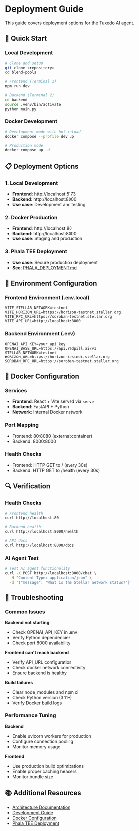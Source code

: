 # Deployment Guide

This guide covers deployment options for the Tuxedo AI agent.

## 🚀 Quick Start

### Local Development
```bash
# Clone and setup
git clone <repository>
cd blend-pools

# Frontend (Terminal 1)
npm run dev

# Backend (Terminal 2)
cd backend
source .venv/bin/activate
python main.py
```

### Docker Development
```bash
# Development mode with hot reload
docker compose --profile dev up

# Production mode
docker compose up -d
```

## 📋 Deployment Options

### 1. Local Development
- **Frontend**: http://localhost:5173
- **Backend**: http://localhost:8000
- **Use case**: Development and testing

### 2. Docker Production
- **Frontend**: http://localhost:80
- **Backend**: http://localhost:8000
- **Use case**: Staging and production

### 3. Phala TEE Deployment
- **Use case**: Secure production deployment
- **See**: [PHALA_DEPLOYMENT.md](./PHALA_DEPLOYMENT.md)

## 🔧 Environment Configuration

### Frontend Environment (.env.local)
```env
VITE_STELLAR_NETWORK=testnet
VITE_HORIZON_URL=https://horizon-testnet.stellar.org
VITE_RPC_URL=https://soroban-testnet.stellar.org
VITE_API_URL=http://localhost:8000
```

### Backend Environment (.env)
```env
OPENAI_API_KEY=your_api_key
OPENAI_BASE_URL=https://api.redpill.ai/v1
STELLAR_NETWORK=testnet
HORIZON_URL=https://horizon-testnet.stellar.org
SOROBAN_RPC_URL=https://soroban-testnet.stellar.org
```

## 🐳 Docker Configuration

### Services
- **Frontend**: React + Vite served via `serve`
- **Backend**: FastAPI + Python
- **Network**: Internal Docker network

### Port Mapping
- Frontend: 80:8080 (external:container)
- Backend: 8000:8000

### Health Checks
- Frontend: HTTP GET to / (every 30s)
- Backend: HTTP GET to /health (every 30s)

## 🔍 Verification

### Health Checks
```bash
# Frontend health
curl http://localhost:80

# Backend health
curl http://localhost:8000/health

# API docs
curl http://localhost:8000/docs
```

### AI Agent Test
```bash
# Test AI agent functionality
curl -X POST http://localhost:8000/chat \
  -H "Content-Type: application/json" \
  -d '{"message": "What is the Stellar network status?"}'
```

## 🚨 Troubleshooting

### Common Issues

**Backend not starting**
- Check OPENAI_API_KEY in .env
- Verify Python dependencies
- Check port 8000 availability

**Frontend can't reach backend**
- Verify API_URL configuration
- Check docker network connectivity
- Ensure backend is healthy

**Build failures**
- Clear node_modules and npm ci
- Check Python version (3.11+)
- Verify Docker build logs

### Performance Tuning

**Backend**
- Enable uvicorn workers for production
- Configure connection pooling
- Monitor memory usage

**Frontend**
- Use production build optimizations
- Enable proper caching headers
- Monitor bundle size

## 📚 Additional Resources

- [Architecture Documentation](./ARCHITECTURE.md)
- [Development Guide](./CLAUDE.md)
- [Docker Configuration](./DOCKER.md)
- [Phala TEE Deployment](./PHALA_DEPLOYMENT.md)